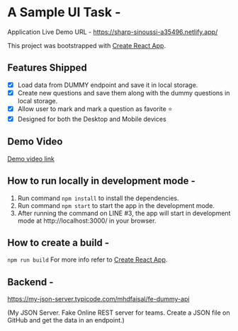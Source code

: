 # A Sample UI Task -

Application Live Demo URL - https://sharp-sinoussi-a35496.netlify.app/

This project was bootstrapped with [Create React App](https://github.com/facebook/create-react-app).

## Features Shipped

-   [x] Load data from DUMMY endpoint and save it in local storage.
-   [x] Create new questions and save them along with the dummy questions in local storage.
-   [x] Allow user to mark and mark a question as favorite :star:
-   [x] Designed for both the Desktop and Mobile devices

## Demo Video

[Demo video link](https://www.loom.com/embed/a4575a012f22426a80b7d9ea47fe8e8d)

## How to run locally in development mode -

1. Run command `npm install` to install the dependencies.
2. Run command `npm start` to start the app in the development mode.
3. After running the command on LINE #3, the app will start in development mode at http://localhost:3000/ in your browser.

## How to create a build -

`npm run build`
For more info refer to [Create React App](https://github.com/facebook/create-react-app).

## Backend -

https://my-json-server.typicode.com/mhdfaisal/fe-dummy-api

(My JSON Server. Fake Online REST server for teams. Create a JSON file on GitHub and get the data in an endpoint.)
